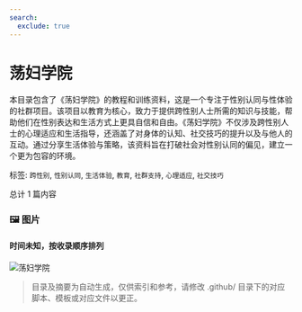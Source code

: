 ```yaml
---
search:
  exclude: true
---
```



# 荡妇学院

本目录包含了《荡妇学院》的教程和训练资料，这是一个专注于性别认同与性体验的社群项目。该项目以教育为核心，致力于提供跨性别人士所需的知识与技能，帮助他们在性别表达和生活方式上更具自信和自由。《荡妇学院》不仅涉及跨性别人士的心理适应和生活指导，还涵盖了对身体的认知、社交技巧的提升以及与他人的互动。通过分享生活体验与策略，该资料旨在打破社会对性别认同的偏见，建立一个更为包容的环境。


标签: `跨性别`, `性别认同`, `生活体验`, `教育`, `社群支持`, `心理适应`, `社交技巧`


总计 1 篇内容



### 🖼️ 图片


#### 时间未知，按收录顺序排列


![荡妇学院](荡妇学院.jpg)


> 目录及摘要为自动生成，仅供索引和参考，请修改 .github/ 目录下的对应脚本、模板或对应文件以更正。
